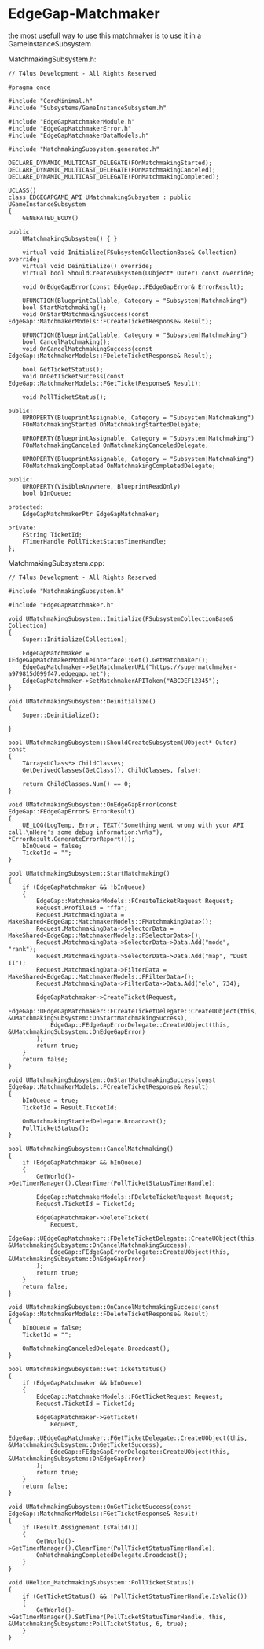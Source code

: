# EdgeGap-Matchmaker

the most usefull way to use this matchmaker is to use it in a GameInstanceSubsystem

MatchmakingSubsystem.h:

    // T4lus Development - All Rights Reserved
    
    #pragma once
    
    #include "CoreMinimal.h"
    #include "Subsystems/GameInstanceSubsystem.h"
    
    #include "EdgeGapMatchmakerModule.h"
    #include "EdgeGapMatchmakerError.h"
    #include "EdgeGapMatchmakerDataModels.h"
    
    #include "MatchmakingSubsystem.generated.h"
    
    DECLARE_DYNAMIC_MULTICAST_DELEGATE(FOnMatchmakingStarted);
    DECLARE_DYNAMIC_MULTICAST_DELEGATE(FOnMatchmakingCanceled);
    DECLARE_DYNAMIC_MULTICAST_DELEGATE(FOnMatchmakingCompleted);
    
    UCLASS()
    class EDGEGAPGAME_API UMatchmakingSubsystem : public UGameInstanceSubsystem
    {
    	GENERATED_BODY()
    	
    public:
    	UMatchmakingSubsystem() { }
    
    	virtual void Initialize(FSubsystemCollectionBase& Collection) override;
    	virtual void Deinitialize() override;
    	virtual bool ShouldCreateSubsystem(UObject* Outer) const override;
    
    	void OnEdgeGapError(const EdgeGap::FEdgeGapError& ErrorResult);
    
    	UFUNCTION(BlueprintCallable, Category = "Subsystem|Matchmaking")
    	bool StartMatchmaking();
    	void OnStartMatchmakingSuccess(const EdgeGap::MatchmakerModels::FCreateTicketResponse& Result);
    
	    UFUNCTION(BlueprintCallable, Category = "Subsystem|Matchmaking")
    	bool CancelMatchmaking();
    	void OnCancelMatchmakingSuccess(const EdgeGap::MatchmakerModels::FDeleteTicketResponse& Result);
    
    	bool GetTicketStatus();
    	void OnGetTicketSuccess(const EdgeGap::MatchmakerModels::FGetTicketResponse& Result);
    
    	void PollTicketStatus();
    
    public:
    	UPROPERTY(BlueprintAssignable, Category = "Subsystem|Matchmaking")
    	FOnMatchmakingStarted OnMatchmakingStartedDelegate;
    
    	UPROPERTY(BlueprintAssignable, Category = "Subsystem|Matchmaking")
    	FOnMatchmakingCanceled OnMatchmakingCanceledDelegate;
    
    	UPROPERTY(BlueprintAssignable, Category = "Subsystem|Matchmaking")
    	FOnMatchmakingCompleted OnMatchmakingCompletedDelegate;
    
    public:
    	UPROPERTY(VisibleAnywhere, BlueprintReadOnly)
    	bool bInQueue;
    
    protected:
    	EdgeGapMatchmakerPtr EdgeGapMatchmaker;
    
    private:
    	FString TicketId;
    	FTimerHandle PollTicketStatusTimerHandle;
    };

MatchmakingSubsystem.cpp:

    // T4lus Development - All Rights Reserved
    
    #include "MatchmakingSubsystem.h"
    
    #include "EdgeGapMatchmaker.h"
    
    void UMatchmakingSubsystem::Initialize(FSubsystemCollectionBase& Collection)
    {
    	Super::Initialize(Collection);
    
    	EdgeGapMatchmaker = IEdgeGapMatchmakerModuleInterface::Get().GetMatchmaker();
    	EdgeGapMatchmaker->SetMatchmakerURL("https://supermatchmaker-a979815d099f47.edgegap.net");
    	EdgeGapMatchmaker->SetMatchmakerAPIToken("ABCDEF12345");
    }
    
    void UMatchmakingSubsystem::Deinitialize()
    {
    	Super::Deinitialize();
    
    }
    
    bool UMatchmakingSubsystem::ShouldCreateSubsystem(UObject* Outer) const
    {
    	TArray<UClass*> ChildClasses;
    	GetDerivedClasses(GetClass(), ChildClasses, false);
    
    	return ChildClasses.Num() == 0;
    }
    
    void UMatchmakingSubsystem::OnEdgeGapError(const EdgeGap::FEdgeGapError& ErrorResult)
    {
    	UE_LOG(LogTemp, Error, TEXT("Something went wrong with your API call.\nHere's some debug information:\n%s"), *ErrorResult.GenerateErrorReport());
    	bInQueue = false;
    	TicketId = "";
    }
    
    bool UMatchmakingSubsystem::StartMatchmaking()
    {
    	if (EdgeGapMatchmaker && !bInQueue)
    	{
    		EdgeGap::MatchmakerModels::FCreateTicketRequest Request;
    		Request.ProfileId = "ffa";
    		Request.MatchmakingData = MakeShared<EdgeGap::MatchmakerModels::FMatchmakingData>();
    		Request.MatchmakingData->SelectorData = MakeShared<EdgeGap::MatchmakerModels::FSelectorData>();
    		Request.MatchmakingData->SelectorData->Data.Add("mode", "rank");
    		Request.MatchmakingData->SelectorData->Data.Add("map", "Dust II");
    		Request.MatchmakingData->FilterData = MakeShared<EdgeGap::MatchmakerModels::FFilterData>();
    		Request.MatchmakingData->FilterData->Data.Add("elo", 734);
    
    		EdgeGapMatchmaker->CreateTicket(Request,
    			EdgeGap::UEdgeGapMatchmaker::FCreateTicketDelegate::CreateUObject(this, &UMatchmakingSubsystem::OnStartMatchmakingSuccess),
    			EdgeGap::FEdgeGapErrorDelegate::CreateUObject(this, &UMatchmakingSubsystem::OnEdgeGapError)
    		);
    		return true;
    	}
    	return false;
    }
    
    void UMatchmakingSubsystem::OnStartMatchmakingSuccess(const EdgeGap::MatchmakerModels::FCreateTicketResponse& Result)
    {
    	bInQueue = true;
    	TicketId = Result.TicketId;
    
    	OnMatchmakingStartedDelegate.Broadcast();
    	PollTicketStatus();
    }
    
    bool UMatchmakingSubsystem::CancelMatchmaking()
    {
    	if (EdgeGapMatchmaker && bInQueue)
    	{
    		GetWorld()->GetTimerManager().ClearTimer(PollTicketStatusTimerHandle);
    
    		EdgeGap::MatchmakerModels::FDeleteTicketRequest Request;
    		Request.TicketId = TicketId;
    
    		EdgeGapMatchmaker->DeleteTicket(
    			Request,
    			EdgeGap::UEdgeGapMatchmaker::FDeleteTicketDelegate::CreateUObject(this, &UMatchmakingSubsystem::OnCancelMatchmakingSuccess),
    			EdgeGap::FEdgeGapErrorDelegate::CreateUObject(this, &UMatchmakingSubsystem::OnEdgeGapError)
    		);
    		return true;
    	}
    	return false;
    }
    
    void UMatchmakingSubsystem::OnCancelMatchmakingSuccess(const EdgeGap::MatchmakerModels::FDeleteTicketResponse& Result)
    {
    	bInQueue = false;
    	TicketId = "";
    
    	OnMatchmakingCanceledDelegate.Broadcast();
    }
    
    bool UMatchmakingSubsystem::GetTicketStatus()
    {
    	if (EdgeGapMatchmaker && bInQueue)
    	{
    		EdgeGap::MatchmakerModels::FGetTicketRequest Request;
    		Request.TicketId = TicketId;
    
    		EdgeGapMatchmaker->GetTicket(
    			Request,
    			EdgeGap::UEdgeGapMatchmaker::FGetTicketDelegate::CreateUObject(this, &UMatchmakingSubsystem::OnGetTicketSuccess),
    			EdgeGap::FEdgeGapErrorDelegate::CreateUObject(this, &UMatchmakingSubsystem::OnEdgeGapError)
    		);
    		return true;
    	}
    	return false;
    }
    
    void UMatchmakingSubsystem::OnGetTicketSuccess(const EdgeGap::MatchmakerModels::FGetTicketResponse& Result)
    {
    	if (Result.Assignement.IsValid())
    	{
    		GetWorld()->GetTimerManager().ClearTimer(PollTicketStatusTimerHandle);
    		OnMatchmakingCompletedDelegate.Broadcast();
    	}
    }
    
    void UHelion_MatchmakingSubsystem::PollTicketStatus()
    {
    	if (GetTicketStatus() && !PollTicketStatusTimerHandle.IsValid())
    	{
    		GetWorld()->GetTimerManager().SetTimer(PollTicketStatusTimerHandle, this, &UMatchmakingSubsystem::PollTicketStatus, 6, true);
    	}
    }
